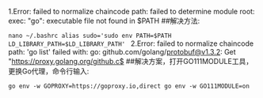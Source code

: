 1.Error: failed to normalize chaincode path: failed to determine module root: exec: "go": executable file not found in $PATH
##解决方法:

`nano ~/.bashrc
alias sudo='sudo env PATH=$PATH LD_LIBRARY_PATH=$LD_LIBRARY_PATH'
`
2.Error: failed to normalize chaincode path: 'go list' failed with: go: github.com/golang/protobuf@v1.3.2: Get "https://proxy.golang.org/github.c$
##解决方案，打开GO111MODULE工具，更换Go代理，命令行输入:

`go env -w GOPROXY=https://goproxy.io,direct
go env -w GO111MODULE=on
`
